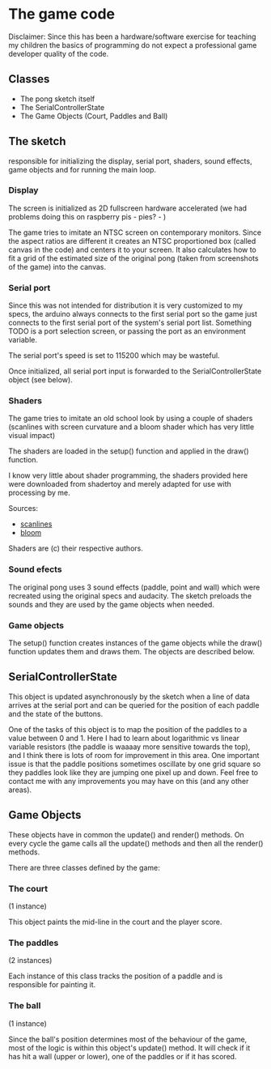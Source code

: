 # The game code

Disclaimer: Since this has been a hardware/software exercise for teaching my children the basics of programming do not expect a professional game developer quality of the code.

## Classes

* The pong sketch itself
* The SerialControllerState
* The Game Objects (Court, Paddles and Ball)

## The sketch

responsible for initializing the display, serial port, shaders, sound effects, game objects and for running the main loop.

### Display

The screen is initialized as 2D fullscreen hardware accelerated (we had problems doing this on raspberry pis - pies? - )

The game tries to imitate an NTSC screen on contemporary monitors.  Since the aspect ratios are different it creates an NTSC proportioned box (called canvas in the code) and centers it to your screen.  It also calculates how to fit a grid of the estimated size of the original pong (taken from screenshots of the game) into the canvas.

### Serial port

Since this was not intended for distribution it is very customized to my specs, the arduino always connects to the first serial port so the game just connects to the first serial port of the system's serial port list.  Something TODO is a port selection screen, or passing the port as an environment variable.

The serial port's speed is set to 115200 which may be wasteful.

Once initialized, all serial port input is forwarded to the SerialControllerState object (see below).

### Shaders

The game tries to imitate an old school look by using a couple of shaders (scanlines with screen curvature and a bloom shader which has very little visual impact)

The shaders are loaded in the setup() function and applied in the draw() function.

I know very little about shader programming, the shaders provided here were downloaded from shadertoy and merely adapted for use with processing by me.

Sources:
* [scanlines](https://www.shadertoy.com/view/WsVSzV)
* [bloom](https://www.shadertoy.com/view/lsXGWn)

Shaders are (c) their respective authors.

### Sound efects

The original pong uses 3 sound effects (paddle, point and wall) which were recreated using the original specs and audacity.  The sketch preloads the sounds and they are used by the game objects when needed.

### Game objects

The setup() function creates instances of the game objects while the draw() function updates them and draws them.  The objects are described below.

## SerialControllerState

This object is updated asynchronously by the sketch when a line of data arrives at the serial port and can be queried for the position of each paddle and the state of the buttons.

One of the tasks of this object is to map the position of the paddles to a value between 0 and 1.  Here I had to learn about logarithmic vs linear variable resistors (the paddle is waaaay more sensitive towards the top), and I think there is lots of room for improvement in this area.  One important issue is that the paddle positions sometimes oscillate by one grid square so they paddles look like they are jumping one pixel up and down.  Feel free to contact me with any improvements you may have on this (and any other areas).

## Game Objects

These objects have in common the update() and render() methods.  On every cycle the game calls all the update() methods and then all the render() methods.

There are three classes defined by the game:

### The court
(1 instance)

This object paints the mid-line in the court and the player score.

### The paddles
(2 instances)

Each instance of this class tracks the position of a paddle and is responsible for painting it.

### The ball
(1 instance)

Since the ball's position determines most of the behaviour of the game, most of the logic is within this object's update() method.  It will check if it has hit a wall (upper or lower), one of the paddles or if it has scored.

